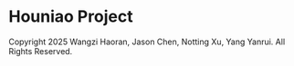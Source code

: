 # Houniao Project

Copyright 2025 Wangzi Haoran, Jason Chen, Notting Xu, Yang Yanrui. All Rights Reserved.
